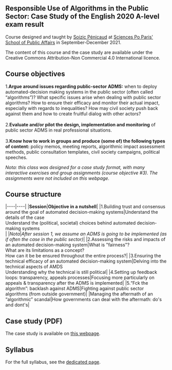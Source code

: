 ## Responsible Use of Algorithms in the Public Sector: Case Study of the English 2020 A-level exam result

Course designed and taught by [Soizic Pénicaud](https://twitter.com/soizicpenicaud) at [Sciences Po Paris' School of Public Affairs](https://www.sciencespo.fr/public/en.html) in September-December 2021.

The content of this course and the case study are available under the Creative Commons Attribution-Non Commercial 4.0 International licence. 

## Course objectives

1.**Argue around issues regarding public-sector ADMS:** when to deploy automated-decision making
systems in the public sector (often called “algorithms”)? What specific issues arise when dealing
with public sector algorithms? How to ensure their efficacy and monitor their actual impact,
especially with regards to inequalities? How may civil society push back against them and how to
create fruitful dialog with other actors?
\
\
2.**Evaluate and/or pilot the design, implementation and monitoring** of public sector ADMS in real
professional situations.
\
\
3.**Know how to work in groups and produce (some of) the following types of content:** policy memos,
meeting reports, algorithmic impact assessment methods, public consultation templates, civil
society campaigns, political speeches.

_Nota: this class was designed for a case study format, with many interactive exercises and group assignments (course objective #3). The assignments were not included on this webpage._ 

## Course structure

|----|----|
|**Session**|**Objective in a nutshell**|
|1.Building trust and consensus around the goal of automated decision-making systems|Understand the details of the case <br> Understand the (political, societal) choices behind automated decision-making systems <br>|
|_Nota_|_After session 1, we assume an ADMS is going to be implemented (as if often the case in the public sector)_|
|2.Assessing the risks and impacts of an automated decision-making system|What is "fairness"? <br> What are its limitations as a concept? <br> How can it be be ensured throughout the entire process?|
|3.Ensuring the technical efficacy of an automated decision-making system|Delving into the technical aspects of AMDS <br> Understanding why the technical is still political|
|4.Setting up feedback loops: transparency, appeals processes|Focusing more particularly on appeals & transparency after the ADMS is implemented|
|5.“Fck the algorithm”: backlash against ADMS|Fighting against public sector algorithms (from outside government)|
|Managing the aftermath of an “algorithmic” scandal|How governments can deal with the aftermath: do's and dont's|

## Case study (PDF)

The case study is available on [this webpage](/2021-casestudy-algo.md).

## Syllabus

For the full syllabus, see the [dedicated page](/syllabus.md). 




 
